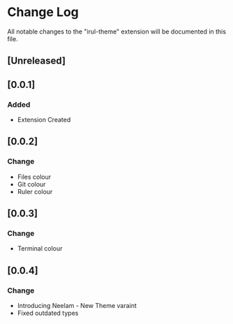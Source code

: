 # Change Log

All notable changes to the "irul-theme" extension will be documented in this file.

<!-- Check [Keep a Changelog](http://keepachangelog.com/) for recommendations on how to structure this file. -->

## [Unreleased]

## [0.0.1]

### Added

- Extension Created

## [0.0.2]

### Change

- Files colour
- Git colour
- Ruler colour

## [0.0.3]

### Change

- Terminal colour

## [0.0.4]

### Change

- Introducing Neelam - New Theme varaint
- Fixed outdated types
